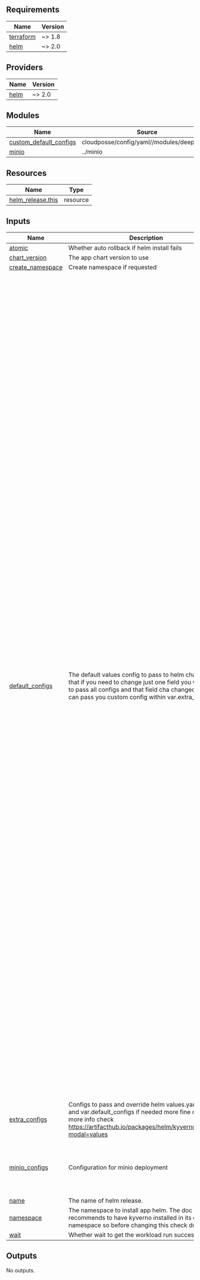 <!-- BEGINNING OF PRE-COMMIT-TERRAFORM DOCS HOOK -->
## Requirements

| Name | Version |
|------|---------|
| <a name="requirement_terraform"></a> [terraform](#requirement\_terraform) | ~> 1.8 |
| <a name="requirement_helm"></a> [helm](#requirement\_helm) | ~> 2.0 |

## Providers

| Name | Version |
|------|---------|
| <a name="provider_helm"></a> [helm](#provider\_helm) | ~> 2.0 |

## Modules

| Name | Source | Version |
|------|--------|---------|
| <a name="module_custom_default_configs"></a> [custom\_default\_configs](#module\_custom\_default\_configs) | cloudposse/config/yaml//modules/deepmerge | 1.0.2 |
| <a name="module_minio"></a> [minio](#module\_minio) | ../minio | n/a |

## Resources

| Name | Type |
|------|------|
| [helm_release.this](https://registry.terraform.io/providers/hashicorp/helm/latest/docs/resources/release) | resource |

## Inputs

| Name | Description | Type | Default | Required |
|------|-------------|------|---------|:--------:|
| <a name="input_atomic"></a> [atomic](#input\_atomic) | Whether auto rollback if helm install fails | `bool` | `false` | no |
| <a name="input_chart_version"></a> [chart\_version](#input\_chart\_version) | The app chart version to use | `string` | `"27.4.2"` | no |
| <a name="input_create_namespace"></a> [create\_namespace](#input\_create\_namespace) | Create namespace if requested | `bool` | `true` | no |
| <a name="input_default_configs"></a> [default\_configs](#input\_default\_configs) | The default values config to pass to helm chart. NOTE: that if you need to change just one field you will need to pass all configs and that field cha changed or you can pass you custom config within var.extra\_configs | `any` | <pre>{<br/>  "clickhouse": {<br/>    "enabled": true<br/>  },<br/>  "filestore": {<br/>    "backend": "S3",<br/>    "s3": {<br/>      "bucketName": "Sentry"<br/>    }<br/>  },<br/>  "kafka": {<br/>    "enabled": true<br/>  },<br/>  "postgresql": {<br/>    "auth": {<br/>      "database": "sentry",<br/>      "password": "sentry",<br/>      "username": "sentry"<br/>    },<br/>    "enabled": true<br/>  },<br/>  "redis": {<br/>    "architecture": "standalone",<br/>    "enabled": true,<br/>    "master": {<br/>      "persistence": {<br/>        "enabled": true<br/>      }<br/>    }<br/>  },<br/>  "relay": {<br/>    "enabled": true<br/>  },<br/>  "sentry": {<br/>    "cron": {<br/>      "replicas": 1<br/>    },<br/>    "features": {<br/>      "enableFeedback": true,<br/>      "organizations": {<br/>        "performance-view": true,<br/>        "session-replay": false<br/>      },<br/>      "system": {<br/>        "feedback": true,<br/>        "replays": false<br/>      }<br/>    },<br/>    "image": {<br/>      "repository": "getsentry/sentry",<br/>      "tag": "24.8.0"<br/>    },<br/>    "postProcessForwarder": {<br/>      "replicas": 1<br/>    },<br/>    "resources": {<br/>      "limits": {<br/>        "cpu": "1500m",<br/>        "memory": "1500Mi"<br/>      },<br/>      "requests": {<br/>        "cpu": "1",<br/>        "memory": "1Gi"<br/>      }<br/>    },<br/>    "web": {<br/>      "env": [<br/>        {<br/>          "name": "UWSGI_WORKERS",<br/>          "value": "2"<br/>        }<br/>      ],<br/>      "livenessProbe": {<br/>        "initialDelaySeconds": "180"<br/>      },<br/>      "readinessProbe": {<br/>        "initialDelaySeconds": "120"<br/>      },<br/>      "replicas": 1,<br/>      "resources": {<br/>        "limits": {<br/>          "cpu": "700m",<br/>          "memory": "1700Mi"<br/>        },<br/>        "requests": {<br/>          "cpu": "500m",<br/>          "memory": "1Gi"<br/>        }<br/>      }<br/>    },<br/>    "worker": {<br/>      "replicas": 1<br/>    }<br/>  },<br/>  "snuba": {<br/>    "api": {<br/>      "replicas": 1<br/>    },<br/>    "consumer": {<br/>      "replicas": 1<br/>    },<br/>    "outcomesConsumer": {<br/>      "replicas": 1<br/>    },<br/>    "replacer": {<br/>      "replicas": 1<br/>    },<br/>    "sessionsConsumer": {<br/>      "replicas": 1<br/>    }<br/>  },<br/>  "symbolicator": {<br/>    "enabled": true<br/>  },<br/>  "zookeeper": {<br/>    "enabled": true<br/>  }<br/>}</pre> | no |
| <a name="input_extra_configs"></a> [extra\_configs](#input\_extra\_configs) | Configs to pass and override helm values.yaml defaults and var.default\_configs if needed more fine control. for more info check https://artifacthub.io/packages/helm/kyverno/kyverno?modal=values | `any` | `{}` | no |
| <a name="input_minio_configs"></a> [minio\_configs](#input\_minio\_configs) | Configuration for minio deployment | <pre>object({<br/>    enabled       = optional(bool, true)<br/>    name          = optional(string, "sentry-minio")<br/>    extra_configs = optional(any, {})<br/>    chart_version = optional(string, "5.4.0")<br/>  })</pre> | `{}` | no |
| <a name="input_name"></a> [name](#input\_name) | The name of helm release. | `string` | `"sentry"` | no |
| <a name="input_namespace"></a> [namespace](#input\_namespace) | The namespace to install app helm. The doc recommends to have kyverno installed in its own namespace so before changing this check docs. | `string` | `"sentry"` | no |
| <a name="input_wait"></a> [wait](#input\_wait) | Whether wait to get the workload run successfully | `bool` | `true` | no |

## Outputs

No outputs.
<!-- END OF PRE-COMMIT-TERRAFORM DOCS HOOK -->
